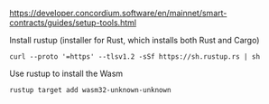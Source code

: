 https://developer.concordium.software/en/mainnet/smart-contracts/guides/setup-tools.html

Install rustup (installer for Rust, which installs both Rust and Cargo)
```
curl --proto '=https' --tlsv1.2 -sSf https://sh.rustup.rs | sh
```
Use rustup to install the Wasm
```
rustup target add wasm32-unknown-unknown
```
